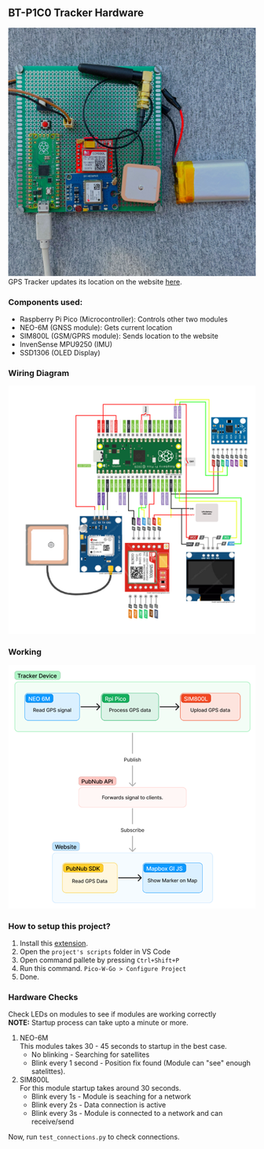 ## BT-P1C0 Tracker Hardware

![v2 image](/img/imagev2.jpg)
GPS Tracker updates its location on the website [here](https://mg-lsj.github.io/Bus-Tracker/).

### Components used:

- Raspberry Pi Pico (Microcontroller): Controls other two modules
- NEO-6M (GNSS module): Gets current location
- SIM800L (GSM/GPRS module): Sends location to the website
- InvenSense MPU9250 (IMU)
- SSD1306 (OLED Display)

### Wiring Diagram

![Drawing Diagram](/img/Bt-Pico.png)

### Working

![Working Diagram](/img/working.png)

### How to setup this project?

1. Install this [extension](https://marketplace.visualstudio.com/items?itemName=paulober.pico-w-go).
2. Open the `project's scripts` folder in VS Code
3. Open command pallete by pressing `Ctrl+Shift+P`
4. Run this command. `Pico-W-Go > Configure Project`
5. Done.

### Hardware Checks

Check LEDs on modules to see if modules are working correctly  
**NOTE:** Startup process can take upto a minute or more.

1. NEO-6M  
   This modules takes 30 - 45 seconds to startup in the best case.
   - No blinking - Searching for satellites
   - Blink every 1 second - Position fix found (Module can "see" enough satelittes).
2. SIM800L  
   For this module startup takes around 30 seconds.
   - Blink every 1s - Module is seaching for a network
   - Blink every 2s - Data connection is active
   - Blink every 3s - Module is connected to a network and can receive/send

Now, run `test_connections.py` to check connections.
